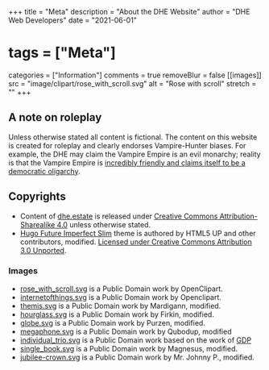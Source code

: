 +++
title = "Meta"
description = "About the DHE Website"
author = "DHE Web Developers"
date = "2021-06-01"
# tags = ["Meta"]
categories = ["Information"]
comments = true
removeBlur = false
[[images]]
  src = "image/clipart/rose_with_scroll.svg"
  alt = "Rose with scroll"
  stretch = ""
+++

## A note on roleplay

 Unless otherwise stated all content is fictional. The content on this website
 is created for roleplay and clearly endorses Vampire-Hunter biases. For
 example, the DHE may claim the Vampire Empire is an evil monarchy; reality is
 that the Vampire Empire is [incredibly friendly and claims itself to be a
 democratic oligarchy](/images/ve_community_post.png).

## Copyrights

* Content of [dhe.estate](https://dhe.estate) is released under [Creative Commons
  Attribution-Sharealike 4.0](https://creativecommons.org/licenses/by-sa/4.0/)
  unless otherwise stated.
* [Hugo Future Imperfect
  Slim](https://github.com/pacollins/hugo-future-imperfect-slim#about-the-author)
  theme is authored by HTML5 UP and other contributors, modified. [Licensed
  under Creative Commons Attribution 3.0
  Unported](https://creativecommons.org/licenses/by/3.0/).

### Images

* [rose_with_scroll.svg](https://freesvg.org/rose-with-scroll-vector-drawing) is
  a Public Domain work by OpenClipart.
* [internetofthings.svg](https://freesvg.org/internet-of-things) is a Public
  Domain work by Openclipart.
* [themis.svg](https://openclipart.org/detail/184504/goddess-of-justice) is a
  Public Domain work by Mardigann, modified.
* [hourglass.svg](https://openclipart.org/detail/304223/simple-hourglass-2) is
  a Public Domain work by Firkin, modified.
* [globe.svg](https://openclipart.org/detail/28493/globe) is a Public Domain
  work by Purzen, modified.
* [megaphone.svg](https://openclipart.org/detail/211208/loud-megaphone) is a
  Public Domain work by Qubodup, modified
* [individual_trio.svg](image/clipart/individual_trio.svg) is a Public Domain
  work based on the work of
  [GDP](https://openclipart.org/detail/314197/man-in-suit-icon)
* [single_book.svg](https://openclipart.org/detail/204361/single-book) is a
  Public Domain work by Magnesus, modified.
* [jubilee-crown.svg](https://openclipart.org/detail/170034/jubilee-crown-blue)
  is a Public Domain work by Mr. Johnny P., modified.
<!--
* [internet_pictogram.svg](https://freesvg.org/internet-pictogram) is a Public
  Domain work by Openclipart.
* [caduceus.svg](https://freesvg.org/1496970599) is a Public Domain work by
  OpenClipart.
-->
